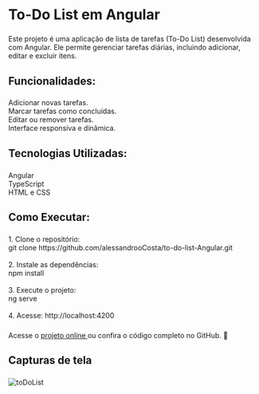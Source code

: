 <h1 align="left">To-Do List em Angular</h1>

###

<p align="left">Este projeto é uma aplicação de lista de tarefas (To-Do List) desenvolvida com Angular. Ele permite gerenciar tarefas diárias, incluindo adicionar, editar e excluir itens.</p>

###

<h2 align="left">Funcionalidades:</h2>

###

<p align="left">Adicionar novas tarefas.<br>Marcar tarefas como concluídas.<br>Editar ou remover tarefas.<br>Interface responsiva e dinâmica.</p>

###

<h2 align="left">Tecnologias Utilizadas:</h2>

###

<p align="left">Angular<br>TypeScript<br>HTML e CSS</p>

###

<h2 align="left">Como Executar:</h2>

###

<p align="left">1. Clone o repositório:<br>git clone https://github.com/alessandrooCosta/to-do-list-Angular.git<br><br>2. Instale as dependências:<br>npm install<br><br>3. Execute o projeto:<br>ng serve<br><br>4. Acesse: http://localhost:4200</p>

###

<p align="left">Acesse o <a href="https://todolist500.netlify.app/" target="_blank">projeto online </a>ou confira o código completo no GitHub. 🚀</p>

###

<h2 align="left">Capturas de tela</h2>

###
![toDoList](https://github.com/user-attachments/assets/9a8ffbb2-e9b2-46df-88aa-90a9573d54cd)
###
